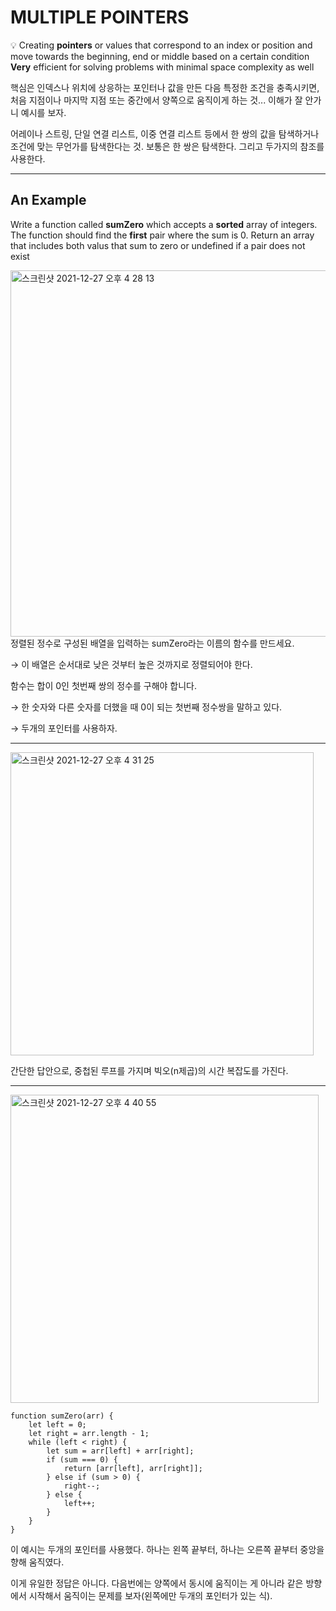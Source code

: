 # MULTIPLE POINTERS


💡 Creating **pointers** or values that correspond to an index or position and move towards the beginning, end or middle based on a certain condition
**Very** efficient for solving problems with minimal space complexity as well


핵심은 인덱스나 위치에 상응하는 포인터나 값을 만든 다음 특정한 조건을 충족시키면, 처음 지점이나 마지막 지점 또는 중간에서 양쪽으로 움직이게 하는 것... 이해가 잘 안가니 예시를 보자.

어레이나 스트링, 단일 연결 리스트, 이중 연결 리스트 등에서 한 쌍의 값을 탐색하거나 조건에 맞는 무언가를 탐색한다는 것. 보통은 한 쌍은 탐색한다. 그리고 두가지의 참조를 사용한다. 

---

## An Example

Write a function called **sumZero** which accepts a **sorted** array of integers. The function should find the **first** pair where the sum is 0. Return an array that includes both valus that sum to zero or undefined if a pair does not exist

<img width="586" alt="스크린샷 2021-12-27 오후 4 28 13" src="https://user-images.githubusercontent.com/80245801/147448953-c8e5dd96-7d6a-4611-8996-4e6c42f305f8.png">
정렬된 정수로 구성된 배열을 입력하는 sumZero라는 이름의 함수를 만드세요. 

→ 이 배열은 순서대로 낮은 것부터 높은 것까지로 정렬되어야 한다.

함수는 합이 0인 첫번째 쌍의 정수를 구해야 합니다. 

→ 한 숫자와 다른 숫자를 더했을 때 0이 되는 첫번째 정수쌍을 말하고 있다.

→ 두개의 포인터를 사용하자.

---

<img width="485" alt="스크린샷 2021-12-27 오후 4 31 25" src="https://user-images.githubusercontent.com/80245801/147448990-c25691ab-5d40-4f22-a66e-fc1304f5bba5.png">


간단한 답안으로, 중첩된 루프를 가지며 빅오(n제곱)의 시간 복잡도를 가진다.

---

<img width="493" alt="스크린샷 2021-12-27 오후 4 40 55" src="https://user-images.githubusercontent.com/80245801/147449045-d1f3168f-8468-4221-b5ed-868e27f08d1e.png">

```tsx
function sumZero(arr) {
    let left = 0;
    let right = arr.length - 1;
    while (left < right) {
        let sum = arr[left] + arr[right];
        if (sum === 0) {
            return [arr[left], arr[right]];
        } else if (sum > 0) {
            right--;
        } else {
            left++;
        }
    }
}
```

이 예시는 두개의 포인터를 사용했다. 하나는 왼쪽 끝부터, 하나는 오른쪽 끝부터 중앙을 향해 움직였다. 

이게 유일한 정답은 아니다. 다음번에는 양쪽에서 동시에 움직이는 게 아니라 같은 방향에서 시작해서 움직이는 문제를 보자(왼쪽에만 두개의 포인터가 있는 식).
